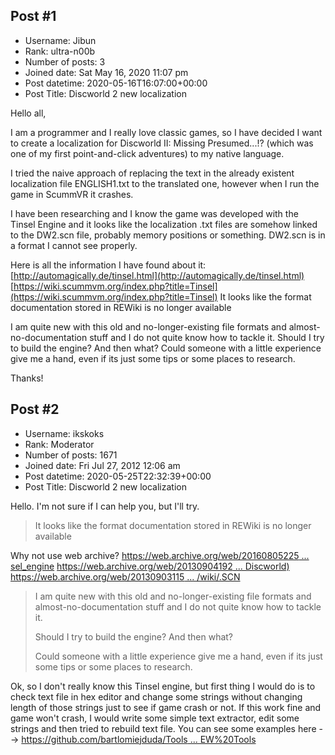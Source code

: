 ## Post #1
- Username: Jibun
- Rank: ultra-n00b
- Number of posts: 3
- Joined date: Sat May 16, 2020 11:07 pm
- Post datetime: 2020-05-16T16:07:00+00:00
- Post Title: Discworld 2 new localization

Hello all,

I am a programmer and I really love classic games, so I have decided I want to create a localization for Discworld II: Missing Presumed...!? (which was one of my first point-and-click adventures) to my native language.

I tried the naive approach of replacing the text in the already existent localization file ENGLISH1.txt to the translated one, however when I run the game in ScummVR it crashes.

I have been researching and I know the game was developed with the Tinsel Engine and it looks like the localization .txt files are somehow linked to the DW2.scn file, probably memory positions or something. DW2.scn is in a format I cannot see properly.

Here is all the information I have found about it:
[http://automagically.de/tinsel.html](http://automagically.de/tinsel.html)
[https://wiki.scummvm.org/index.php?title=Tinsel](https://wiki.scummvm.org/index.php?title=Tinsel)
It looks like the format documentation stored in REWiki is no longer available

I am quite new with this old and no-longer-existing file formats and almost-no-documentation stuff and I do not quite know how to tackle it.
Should I try to build the engine? And then what?
Could someone with a little experience give me a hand, even if its just some tips or some places to research.

Thanks!
## Post #2
- Username: ikskoks
- Rank: Moderator
- Number of posts: 1671
- Joined date: Fri Jul 27, 2012 12:06 am
- Post datetime: 2020-05-25T22:32:39+00:00
- Post Title: Discworld 2 new localization

Hello. I'm not sure if I can help you, but I'll try.

> It looks like the format documentation stored in REWiki is no longer available

Why not use web archive?
[https://web.archive.org/web/20160805225 ... sel_engine](https://web.archive.org/web/20160805225750/http://rewiki.regengedanken.de/wiki/Tinsel_engine)
[https://web.archive.org/web/20130904192 ... Discworld)](https://web.archive.org/web/20130904192356/http://rewiki.regengedanken.de/wiki/.TXT_%28Discworld%29)
[https://web.archive.org/web/20130903115 ... /wiki/.SCN](https://web.archive.org/web/20130903115000/http://rewiki.regengedanken.de/wiki/.SCN)


> I am quite new with this old and no-longer-existing file formats and almost-no-documentation stuff and I do not quite know how to tackle it.
>
> Should I try to build the engine? And then what?
>
> Could someone with a little experience give me a hand, even if its just some tips or some places to research.

Ok, so I don't really know this Tinsel engine, but first thing I would do is to check 
text file in hex editor and change some strings without changing length of those strings
just to see if game crash or not. If this work fine and game won't crash, I would write
some simple text extractor, edit some strings and then tried to rebuild text file.
You can see some examples here --> [https://github.com/bartlomiejduda/Tools ... EW%20Tools](https://github.com/bartlomiejduda/Tools/tree/master/NEW%20Tools)

